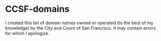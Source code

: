 CCSF-domains
============

I created this list of domain names owned or operated (to the best of my knowledge) by the City and Count of San Francisco. It may contain errors for which I apologize.
